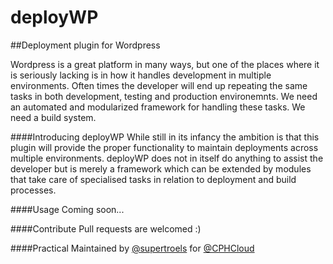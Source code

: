 deployWP
========

##Deployment plugin for Wordpress

Wordpress is a great platform in many ways, but one of the places where it is seriously lacking is in how it handles development in multiple environments. Often times the developer will end up repeating the same tasks in both development, testing and production environemnts. We need an automated and modularized framework for handling these tasks. We need a build system.

####Introducing deployWP
While still in its infancy the ambition is that this plugin will provide the proper functionality to maintain deployments across multiple environments. deployWP does not in itself do anything to assist the developer but is merely a framework which can be extended by modules that take care of specialised tasks in relation to deployment and build processes.

####Usage
Coming soon...

####Contribute
Pull requests are welcomed :)

####Practical
Maintained by [@supertroels](http://www.github.com/supertroels) for [@CPHCloud](http://www.github.com/CPHCloud)

